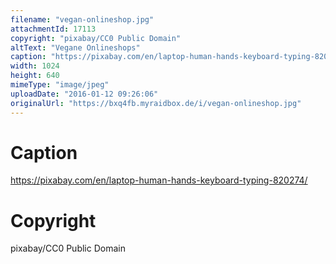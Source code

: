 ```yaml
---
filename: "vegan-onlineshop.jpg"
attachmentId: 17113
copyright: "pixabay/CC0 Public Domain"
altText: "Vegane Onlineshops"
caption: "https://pixabay.com/en/laptop-human-hands-keyboard-typing-820274/"
width: 1024
height: 640
mimeType: "image/jpeg"
uploadDate: "2016-01-12 09:26:06"
originalUrl: "https://bxq4fb.myraidbox.de/i/vegan-onlineshop.jpg"
---
```


# Caption

https://pixabay.com/en/laptop-human-hands-keyboard-typing-820274/

# Copyright

pixabay/CC0 Public Domain
